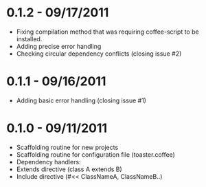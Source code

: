 # 0.1.2 - 09/17/2011
 * Fixing compilation method that was requiring coffee-script to be installed.
 * Adding precise error handling
 * Checking circular dependency conflicts (closing issue #2)

# 0.1.1 - 09/16/2011
 * Adding basic error handling (closing issue #1)

# 0.1.0 - 09/11/2011
 * Scaffolding routine for new projects
 * Scaffolding routine for configuration file (toaster.coffee)
 * Dependency handlers:
  * Extends directive (class A extends B)
  * Include directive (#<< ClassNameA, ClassNameB..)
